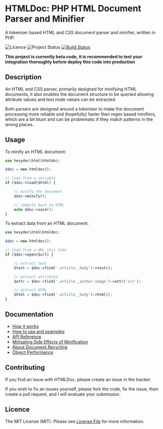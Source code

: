 # HTMLDoc: PHP HTML Document Parser and Minifier

A tokeniser based HTML and CSS document parser and minifier, written in PHP.

![Licence](https://img.shields.io/badge/Licence-MIT-lightgrey.svg)
![Project Status](https://img.shields.io/badge/Project%20Status-Beta-yellow.svg)
[![Build Status](https://api.travis-ci.org/hexydec/htmldoc.svg?branch=master)](https://travis-ci.org/hexydec/htmldoc)

**This project is currently beta code, it is recommended to test your integration thoroughly before deploy this code into production**

## Description

An HTML and CSS parser, primarily designed for minifying HTML documents, it also enables the document structure to be queried allowing attribute values and text node values can be extracted.

Both parsers are designed around a tokeniser to make the document processing more reliable and (hopefully) faster than regex based minifiers, which are a bit blunt and can be problematic if they match patterns in the wrong places.

## Usage

To minify an HTML document:

```php
use hexydec\html\htmldoc;

$doc = new htmldoc();

// load from a variable
if ($doc->load($html) {

	// minify the document
	$doc->minify();

	// compile back to HTML
	echo $doc->save();
}
```

To extract data from an HTML document:

```php
use hexydec\html\htmldoc;

$doc = new htmldoc();

// load from a URL this time
if ($doc->open($url) {

	// extract text
	$text = $doc->find('.article__body')->text();

	// extract attribute
	$attr = $doc->find('.article__author-image')->attr('src');

	// extract HTML
	$html = $doc->find('.article__body')->html();
}

```

## Documentation

- [How it works](docs/how-it-works.md)
- [How to use and examples](docs/how-to-use.md)
- [API Reference](docs/api/readme.md)
- [Mitigating Side Effects of Minification](docs/mitigating-side-effects.md)
- [About Document Recycling](docs/recycling.md)
- [Object Performance](docs/performance.md)

## Contributing

If you find an issue with HTMLDoc, please create an issue in the tracker.

If you wish to fix an issues yourself, please fork the code, fix the issue, then create a pull request, and I will evaluate your submission.

## Licence

The MIT License (MIT). Please see [License File](LICENCE) for more information.
